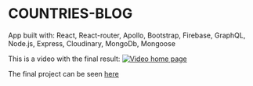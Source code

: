 # COUNTRIES-BLOG

App built with: React, React-router, Apollo, Bootstrap, Firebase, GraphQL, Node.js, Express, Cloudinary, MongoDb, Mongoose


This is a video with the final result: 
[![Video home page](http://img.youtube.com/vi/6JmGDeHeXUQ/0.jpg)](https://www.youtube.com/watch?v=6JmGDeHeXUQ "Countries-blog Project")


The final project can be seen [here](https://celebrate-countries-blog.herokuapp.com/)
